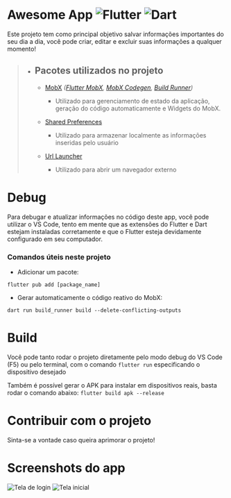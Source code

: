 # Awesome App ![Flutter](https://img.shields.io/badge/Flutter-02569B?style=for-the-badge&logo=flutter&logoColor=white) ![Dart](https://img.shields.io/badge/Dart-0175C2?style=for-the-badge&logo=dart&logoColor=white)

Este projeto tem como principal objetivo salvar informações importantes do seu dia a dia, você pode criar, editar e excluir suas informações a qualquer momento!

> - ## Pacotes utilizados no projeto
>
>   - [MobX](https://pub.dev/packages/mobx) _([Flutter MobX](https://pub.dev/>packages/flutter_mobx), [MobX Codegen](https://pub.dev/packages/mobx_codegen), [Build Runner](https://pub.dev/packages/build_runner))_
>
>     - Utilizado para gerenciamento de estado da aplicação, geração do código automaticamente e Widgets do MobX.
>
>   - [Shared Preferences](https://pub.dev/packages/shared_preferences)
>     - Utilizado para armazenar localmente as informações inseridas pelo usuário
>   - [Url Launcher](https://pub.dev/packages/url_launcher)
>     - Utilizado para abrir um navegador externo

# Debug

Para debugar e atualizar informações no código deste app, você pode utilizar o VS Code, tento em mente que as extensões do Flutter e Dart estejam instaladas corretamente e que o Flutter esteja devidamente configurado em seu computador.

### Comandos úteis neste projeto

- Adicionar um pacote:

```
flutter pub add [package_name]
```

- Gerar automaticamente o código reativo do MobX:

```
dart run build_runner build --delete-conflicting-outputs
```

# Build

Você pode tanto rodar o projeto diretamente pelo modo debug do VS Code (F5) ou pelo terminal, com o comando `flutter run` especificando o dispositivo desejado

Também é possível gerar o APK para instalar em dispositivos reais, basta rodar o comando abaixo:
`flutter build apk --release`

# Contribuir com o projeto

Sinta-se a vontade caso queira aprimorar o projeto!

# Screenshots do app
![Tela de login](https://github.com/willsgobi/awesome_app/assets/35748585/469bda72-c4d8-4311-bac9-f081a5ffa995)
![Tela inicial](https://github.com/willsgobi/awesome_app/assets/35748585/c17c9ce7-6bd2-488a-ac7a-356fa07cdf68)



